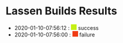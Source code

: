 # Lassen Builds Results

 - 2020-01-10-07:56:12 : ![green](./images/green.png) success
 - 2020-01-10-07:56:00 : ![red](./images/red.png) failure
